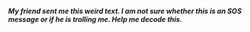 ##### My friend sent me this weird text. I am not sure whether this is an SOS message or if he is trolling me.  Help me decode this.
